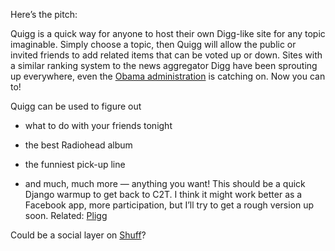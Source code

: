 Here’s the pitch:

Quigg is a quick way for anyone to host their own Digg-like site for any topic imaginable. Simply choose a topic, then Quigg will allow the public or invited friends to add related items that can be voted up or down. Sites with a similar ranking system to the news aggregator Digg have been sprouting up everywhere, even the [Obama administration](http://en.wikipedia.org/wiki/Citizen's_Briefing_Book) is catching on. Now you can to!

Quigg can be used to figure out

* what to do with your friends tonight
* the best Radiohead album
* the funniest pick-up line

* and much, much more — anything you want!
This should be a quick Django warmup to get back to C2T. I think it might work better as a Facebook app, more participation, but I’ll try to get a rough version up soon.
Related: [Pligg](http://pligg.com/)

Could be a social layer on [Shuff]()?
